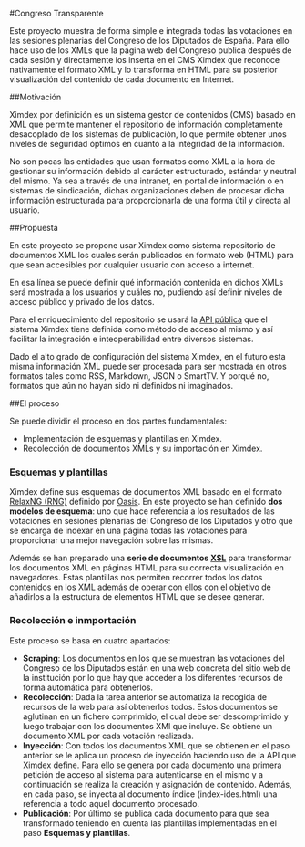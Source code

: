 #Congreso Transparente

Este proyecto muestra de forma simple e integrada todas las votaciones en las sesiones plenarias del Congreso de los Diputados de España. Para ello hace uso de los XMLs que la página web del Congreso publica después de cada sesión y directamente los inserta en el CMS Ximdex que reconoce nativamente el formato XML y lo transforma en HTML para su posterior visualización del contenido de cada documento en Internet.

##Motivación

Ximdex por definición es un sistema gestor de contenidos (CMS) basado en XML que permite mantener el repositorio de información completamente desacoplado de los sistemas de publicación, lo que permite obtener unos niveles de seguridad óptimos en cuanto a la integridad de la información.

No son pocas las entidades que usan formatos como XML a la hora de gestionar su información debido al carácter estructurado, estándar y neutral del mismo. Ya sea a través de una intranet, en portal de información o en sistemas de sindicación, dichas organizaciones deben de procesar dicha información estructurada para proporcionarla de una forma útil y directa al usuario.

##Propuesta

En este proyecto se propone usar Ximdex como sistema repositorio de documentos XML los cuales serán publicados en formato web (HTML) para que sean accesibles por cualquier usuario con acceso a internet.

En esa línea se puede definir qué información contenida en dichos XMLs será mostrada a los usuarios y cuáles no, pudiendo así definir niveles de acceso público y privado de los datos.

Para el enriquecimiento del repositorio se usará la [API pública](https://www.google.com/url?q=https%3A%2F%2Fwww.dropbox.com%2Fs%2F2snvtwzviiabtuu%2FXimdex_API_en.pdf&sa=D&sntz=1&usg=AFQjCNHRs5-PgJV_Ayk_rMde53iWQUJKPg "Enlace al documento de la API de Ximdex en PDF") que el sistema Ximdex tiene definida como método de acceso al mismo y así facilitar la integración e inteoperabilidad entre diversos sistemas.

Dado el alto grado de configuración del sistema Ximdex, en el futuro esta misma información XML puede ser procesada para ser mostrada en otros formatos tales como RSS, Markdown, JSON o SmartTV. Y porqué no, formatos que aún no hayan sido ni definidos ni imaginados.

##El proceso

Se puede dividir el proceso en dos partes fundamentales:

- Implementación de esquemas y plantillas en Ximdex.
- Recolección de documentos XMLs y su importación en Ximdex.

### Esquemas y plantillas
Ximdex define sus esquemas de documentos XML basado en el formato [RelaxNG (RNG)](http://relaxng.org/tutorial-20011203.html "Web de  RelaxNG") definido por [Oasis](https://www.oasis-open.org/ "Web de Oasis"). En este proyecto se han definido **dos modelos de esquema**: uno que hace referencia a los resultados de las votaciones en sesiones plenarias del Congreso de los Diputados y otro que se encarga de indexar en una página todas las votaciones para proporcionar una mejor navegación sobre las mismas.

Además se han preparado una **serie de documentos [XSL](http://www.w3.org/Style/XSL/ "Extensible Stylesheet Language")** para transformar los documentos XML en páginas HTML para su correcta visualización en navegadores. Estas plantillas nos permiten recorrer todos los datos contenidos en los XML además de operar con ellos con el objetivo de añadirlos a la estructura de elementos HTML que se desee generar.

### Recolección e inmportación
Este proceso se basa en cuatro apartados:

- **Scraping**: Los documentos en los que se muestran las votaciones del Congreso de los Diputados están en una web concreta del sitio web de la institución por lo que hay que acceder a los diferentes recursos de forma automática para obtenerlos.
- **Recolección**: Dada la tarea anterior se automatiza la recogida de recursos de la web para así obtenerlos todos. Estos documentos se aglutinan en un fichero comprimido, el cual debe ser descomprimido y luego trabajar con los documentos XMl que incluye. Se obtiene un documento XML por cada votación realizada.
- **Inyección**: Con todos los documentos XML que se obtienen en el paso anterior se le aplica un proceso de inyección haciendo uso de la API que Ximdex define. Para ello se genera por cada documento una primera petición de acceso al sistema para autenticarse en el mismo y a continuación se realiza la creación y asignación de contenido. Además, en cada paso, se inyecta al documento índice (index-ides.html) una referencia a todo aquel documento procesado.
- **Publicación**: Por último se publica cada documento para que sea transformado teniendo en cuenta las plantillas implementadas en el paso **Esquemas y plantillas**.


